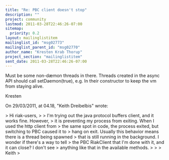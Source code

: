 ```yaml
---
title: "Re: PBC client doesn't stop"
description: ""
project: community
lastmod: 2011-03-28T22:46:26-07:00
sitemap:
  priority: 0.2
layout: mailinglistitem
mailinglist_id: "msg02773"
mailinglist_parent_id: "msg02770"
author_name: "Kresten Krab Thorup"
project_section: "mailinglistitem"
sent_date: 2011-03-28T22:46:26-07:00
---
```



Must be some non-dæmon threads in there. Threads created in the async API 
should call setDaemon(true), e.g. In their constructor to keep the vm from 
staying alive. 

Kresten

On 29/03/2011, at 04.18, "Keith Dreibelbis"  wrote:

&gt; Hi riak-users,
&gt; 
&gt; I'm trying out the java protocol buffers client, and it works fine. However, 
&gt; it is preventing my process from exiting. When I used the http client from 
&gt; the same spot in code, the process exited, but switching to PBC caused it to 
&gt; hang on exit. Usually this behavior means there is a thread being spawned 
&gt; that is still running in the background. I wonder if there's a way to tell 
&gt; the PBC RiakClient that I'm done with it, and it can close? I don't see 
&gt; anything like that in the available methods.
&gt; 
&gt; 
&gt; Keith
&gt; 

